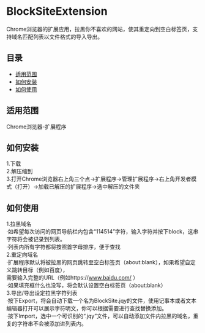 # BlockSiteExtension
Chrome浏览器的扩展应用，拉黑你不喜欢的网站，使其重定向到空白标签页，支持域名匹配列表以文件格式的导入导出。


## 目录

- [适用范围](#适用范围)  
- [如何安装](#如何安装)  
- [如何使用](#如何使用)  

## 适用范围
Chrome浏览器-扩展程序  

## 如何安装  
1.下载  
2.解压缩到  
3.打开Chrome浏览器右上角三个点→扩展程序→管理扩展程序→右上角开发者模式（打开）→加载已解压的扩展程序→选中解压的文件夹  

## 如何使用  
1.拉黑域名  
·如希望每次访问的网页导航栏内包含“114514”字符，输入字符并按下block，这串字符将会被记录到列表。  
·列表内所有字符都将按照首字母排序，便于查找  
2.重定向域名  
·扩展程序默认将被拉黑的网页跳转至空白标签页（about:blank），如果希望自定义跳转目标（例如百度），  
 需要输入完整的URL（例如https://www.baidu.com/  ）  
·如果填充框什么也没写，将会默认设置空白标签页（about:blank）  
3.导出/导出设定拉黑字符列表  
·按下Export，将会自动下载一个名为BlockSite.jqy的文件，使用记事本或者文本编辑器打开可以展示字符明文，你可以根据需要进行查找替换添加。  
·按下Import，选中一个可识别的“.jqy”文件，可以自动添加文件内拉黑的域名，重复的字符串不会被添加进列表内。  
